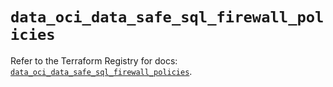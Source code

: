 # `data_oci_data_safe_sql_firewall_policies`

Refer to the Terraform Registry for docs: [`data_oci_data_safe_sql_firewall_policies`](https://registry.terraform.io/providers/oracle/oci/7.19.0/docs/data-sources/data_safe_sql_firewall_policies).
